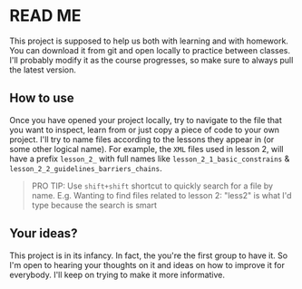# READ ME
This project is supposed to help us both with learning and with homework. 
You can download it from git and open locally to practice between classes. 
I'll probably modify it as the course progresses, so make sure to always pull the latest version.
## How to use
Once you have opened your project locally, try to navigate to the file that you want to inspect,
learn from or just copy a piece of code to your own project.
I'll try to name files according to the lessons they appear in (or some other logical name).
For example, the `XML` files used in lesson 2, will have a prefix `lesson_2_` 
with full names like `lesson_2_1_basic_constrains` & `lesson_2_2_guidelines_barriers_chains`.
>PRO TIP: Use `shift+shift` shortcut to quickly search for a file by name.
>E.g. Wanting to find files related to lesson 2: "less2" is what I'd type because the search is smart
## Your ideas?
This project is in its infancy. In fact, the you're the first group to have it. 
So I'm open to hearing your thoughts on it and ideas on how to improve it for everybody. 
I'll keep on trying to make it more informative.